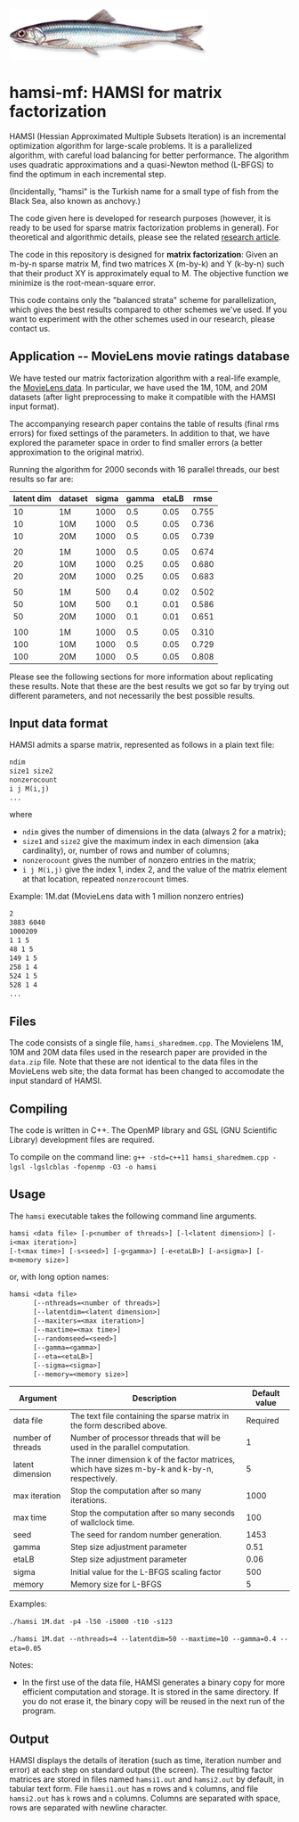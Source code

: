 ![hamsi](img/hamsi.png)

# hamsi-mf: HAMSI for matrix factorization
HAMSI (Hessian Approximated Multiple Subsets Iteration) is an incremental optimization algorithm for large-scale problems. It is a parallelized algorithm, with careful load balancing for better performance. The algorithm uses quadratic approximations and a quasi-Newton method (L-BFGS) to find the optimum in each incremental step.

(Incidentally, "hamsi" is the Turkish name for a small type of fish from the Black Sea, also known as anchovy.)

The code given here is developed for research purposes (however, it is ready to be used for sparse matrix factorization problems in general). For theoretical and algorithmic details, please see the related [research article](https://arxiv.org/abs/1509.01698).

The code in this repository is designed for **matrix factorization**: Given an m-by-n sparse matrix M, find two matrices X (m-by-k) and Y (k-by-n) such that their product XY is approximately equal to M. The objective function we minimize is the root-mean-square error.

This code contains only the "balanced strata" scheme for parallelization, which gives the best results compared to other schemes we've used. If you want to experiment with the other schemes used in our research, please contact us.

## Application -- MovieLens movie ratings database
We have tested our matrix factorization algorithm with a real-life example, the [MovieLens data](http://grouplens.org/datasets/movielens/). In particular, we have used the 1M, 10M, and 20M datasets (after light preprocessing to make it compatible with the HAMSI input format).

The accompanying research paper contains the table of results (final rms errors) for fixed settings of the parameters. In addition to that, we have explored the parameter space in order to find smaller errors (a better approximation to the original matrix).

Running the algorithm for 2000 seconds with 16 parallel threads, our best results so far are:

|latent dim|dataset|sigma|gamma|etaLB|rmse|
|-------|-----|----|---|-----|----|
|10|1M|1000|0.5|0.05|0.755|
|10|10M|1000|0.5|0.05|0.736|
|10|20M|1000|0.5|0.05|0.739|
| | | | | | |
|20|1M|1000|0.5|0.05|0.674|
|20|10M|1000|0.25|0.05|0.680|
|20|20M|1000|0.25|0.05|0.683|
| | | | | | 
|50|1M|500|0.4|0.02|0.502|
|50|10M|500|0.1|0.01|0.586|
|50|20M|1000|0.1|0.01|0.651|
| | | | | | |
|100|1M|1000|0.5|0.05|0.310|
|100|10M|1000|0.5|0.05|0.729|
|100|20M|1000|0.5|0.05|0.808|

Please see the following sections for more information about replicating these results. Note that these are the best results we got so far by trying out different parameters, and not necessarily the best possible results.

## Input data format
HAMSI admits a sparse matrix, represented as follows in a plain text file:
```
ndim
size1 size2
nonzerocount
i j M(i,j)
...
```
where
- `ndim` gives the number of dimensions in the data (always 2 for a matrix);
- `size1` and `size2` give the maximum index in each dimension (aka cardinality), or, number of rows and number of columns;
- `nonzerocount` gives the number of nonzero entries in the matrix;
- `i j M(i,j)` give the index 1, index 2, and the value of the matrix element at that location, repeated `nonzerocount` times.

Example: 1M.dat (MovieLens data with 1 million nonzero entries)
```
2
3883 6040 
1000209
1 1 5
48 1 5
149 1 5
258 1 4
524 1 5
528 1 4
...
```
## Files
The code consists of a single file, `hamsi_sharedmem.cpp`. The Movielens 1M, 10M and 20M data files used in the research paper are provided in the `data.zip` file. Note that these are not identical to the data files in the MovieLens web site; the data format has been changed to accomodate the input standard of HAMSI.

## Compiling
The code is written in C++. The OpenMP library and GSL (GNU Scientific Library) development files are required.

To compile on the command line:
`g++ -std=c++11 hamsi_sharedmem.cpp -lgsl -lgslcblas -fopenmp -O3 -o hamsi`

## Usage
The `hamsi` executable takes the following command line arguments.
```
hamsi <data file> [-p<number of threads>] [-l<latent dimension>] [-i<max iteration>]
[-t<max time>] [-s<seed>] [-g<gamma>] [-e<etaLB>] [-a<sigma>] [-m<memory size>]
```
or, with long option names:
```
hamsi <data file>
      [--nthreads=<number of threads>]
      [--latentdim=<latent dimension>]
      [--maxiters=<max iteration>]
      [--maxtime=<max time>]
      [--randomseed=<seed>]
      [--gamma=<gamma>]
      [--eta=<etaLB>]
      [--sigma=<sigma>]
      [--memory=<memory size>]
```

|Argument|Description|Default value|
|--------|-----------|-------------|
|data file|The text file containing the sparse matrix in the form described above.|Required|
|number of threads|Number of processor threads that will be used in the parallel computation.|1|
|latent dimension|The inner dimension k of the factor matrices, which have sizes m-by-k and k-by-n, respectively.|5|
|max iteration|Stop the computation after so many iterations.|1000|
|max time|Stop the computation after so many seconds of wallclock time.|100|
|seed|The seed for random number generation.|1453|
|gamma|Step size adjustment parameter|0.51|
|etaLB|Step size adjustment parameter|0.06|
|sigma|Initial value for the L-BFGS scaling factor|500|
|memory|Memory size for L-BFGS|5|

Examples:

`./hamsi 1M.dat -p4 -l50 -i5000 -t10 -s123`

`./hamsi 1M.dat --nthreads=4 --latentdim=50 --maxtime=10 --gamma=0.4 --eta=0.05`

Notes:

- In the first use of the data file, HAMSI generates a binary copy for more efficient computation and storage. It is stored in the same directory. If you do not erase it, the binary copy will be reused in the next run of the program.


## Output
HAMSI displays the details of iteration (such as time, iteration number and error) at each step on standard output (the screen). The resulting factor matrices are stored in files named `hamsi1.out` and `hamsi2.out` by default, in tabular text form. File `hamsi1.out` has `m` rows and `k` columns, and file `hamsi2.out` has `k` rows and `n` columns. Columns are separated with space, rows are separated with newline character.
